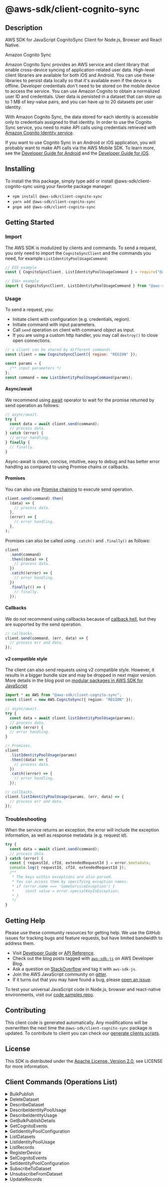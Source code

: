 <!-- generated file, do not edit directly -->

# @aws-sdk/client-cognito-sync

## Description

AWS SDK for JavaScript CognitoSync Client for Node.js, Browser and React Native.

<fullname>Amazon Cognito Sync</fullname>

<p>Amazon Cognito Sync provides an AWS service and client library that enable cross-device syncing of
application-related user data. High-level client libraries are available for both iOS and
Android. You can use these libraries to persist data locally so that it's available even if
the device is offline. Developer credentials don't need to be stored on the mobile device
to access the service. You can use Amazon Cognito to obtain a normalized user ID and
credentials. User data is persisted in a dataset that can store up to 1 MB of key-value
pairs, and you can have up to 20 datasets per user identity.</p>
<p>With Amazon Cognito Sync, the data stored for each identity is accessible only to
credentials assigned to that identity. In order to use the Cognito Sync service, you need
to make API calls using credentials retrieved with <a href="http://docs.aws.amazon.com/cognitoidentity/latest/APIReference/Welcome.html">Amazon Cognito Identity service</a>.</p>
<p>If you want to use Cognito Sync in an Android or iOS application, you will probably want to
make API calls via the AWS Mobile SDK. To learn more, see the <a href="http://docs.aws.amazon.com/mobile/sdkforandroid/developerguide/cognito-sync.html">Developer Guide for Android</a> and the <a href="http://docs.aws.amazon.com/mobile/sdkforios/developerguide/cognito-sync.html">Developer Guide for iOS</a>.</p>

## Installing

To install the this package, simply type add or install @aws-sdk/client-cognito-sync
using your favorite package manager:

- `npm install @aws-sdk/client-cognito-sync`
- `yarn add @aws-sdk/client-cognito-sync`
- `pnpm add @aws-sdk/client-cognito-sync`

## Getting Started

### Import

The AWS SDK is modulized by clients and commands.
To send a request, you only need to import the `CognitoSyncClient` and
the commands you need, for example `ListIdentityPoolUsageCommand`:

```js
// ES5 example
const { CognitoSyncClient, ListIdentityPoolUsageCommand } = require("@aws-sdk/client-cognito-sync");
```

```ts
// ES6+ example
import { CognitoSyncClient, ListIdentityPoolUsageCommand } from "@aws-sdk/client-cognito-sync";
```

### Usage

To send a request, you:

- Initiate client with configuration (e.g. credentials, region).
- Initiate command with input parameters.
- Call `send` operation on client with command object as input.
- If you are using a custom http handler, you may call `destroy()` to close open connections.

```js
// a client can be shared by different commands.
const client = new CognitoSyncClient({ region: "REGION" });

const params = {
  /** input parameters */
};
const command = new ListIdentityPoolUsageCommand(params);
```

#### Async/await

We recommend using [await](https://developer.mozilla.org/en-US/docs/Web/JavaScript/Reference/Operators/await)
operator to wait for the promise returned by send operation as follows:

```js
// async/await.
try {
  const data = await client.send(command);
  // process data.
} catch (error) {
  // error handling.
} finally {
  // finally.
}
```

Async-await is clean, concise, intuitive, easy to debug and has better error handling
as compared to using Promise chains or callbacks.

#### Promises

You can also use [Promise chaining](https://developer.mozilla.org/en-US/docs/Web/JavaScript/Guide/Using_promises#chaining)
to execute send operation.

```js
client.send(command).then(
  (data) => {
    // process data.
  },
  (error) => {
    // error handling.
  },
);
```

Promises can also be called using `.catch()` and `.finally()` as follows:

```js
client
  .send(command)
  .then((data) => {
    // process data.
  })
  .catch((error) => {
    // error handling.
  })
  .finally(() => {
    // finally.
  });
```

#### Callbacks

We do not recommend using callbacks because of [callback hell](http://callbackhell.com/),
but they are supported by the send operation.

```js
// callbacks.
client.send(command, (err, data) => {
  // process err and data.
});
```

#### v2 compatible style

The client can also send requests using v2 compatible style.
However, it results in a bigger bundle size and may be dropped in next major version. More details in the blog post
on [modular packages in AWS SDK for JavaScript](https://aws.amazon.com/blogs/developer/modular-packages-in-aws-sdk-for-javascript/)

```ts
import * as AWS from "@aws-sdk/client-cognito-sync";
const client = new AWS.CognitoSync({ region: "REGION" });

// async/await.
try {
  const data = await client.listIdentityPoolUsage(params);
  // process data.
} catch (error) {
  // error handling.
}

// Promises.
client
  .listIdentityPoolUsage(params)
  .then((data) => {
    // process data.
  })
  .catch((error) => {
    // error handling.
  });

// callbacks.
client.listIdentityPoolUsage(params, (err, data) => {
  // process err and data.
});
```

### Troubleshooting

When the service returns an exception, the error will include the exception information,
as well as response metadata (e.g. request id).

```js
try {
  const data = await client.send(command);
  // process data.
} catch (error) {
  const { requestId, cfId, extendedRequestId } = error.$metadata;
  console.log({ requestId, cfId, extendedRequestId });
  /**
   * The keys within exceptions are also parsed.
   * You can access them by specifying exception names:
   * if (error.name === 'SomeServiceException') {
   *     const value = error.specialKeyInException;
   * }
   */
}
```

## Getting Help

Please use these community resources for getting help.
We use the GitHub issues for tracking bugs and feature requests, but have limited bandwidth to address them.

- Visit [Developer Guide](https://docs.aws.amazon.com/sdk-for-javascript/v3/developer-guide/welcome.html)
  or [API Reference](https://docs.aws.amazon.com/AWSJavaScriptSDK/v3/latest/index.html).
- Check out the blog posts tagged with [`aws-sdk-js`](https://aws.amazon.com/blogs/developer/tag/aws-sdk-js/)
  on AWS Developer Blog.
- Ask a question on [StackOverflow](https://stackoverflow.com/questions/tagged/aws-sdk-js) and tag it with `aws-sdk-js`.
- Join the AWS JavaScript community on [gitter](https://gitter.im/aws/aws-sdk-js-v3).
- If it turns out that you may have found a bug, please [open an issue](https://github.com/aws/aws-sdk-js-v3/issues/new/choose).

To test your universal JavaScript code in Node.js, browser and react-native environments,
visit our [code samples repo](https://github.com/aws-samples/aws-sdk-js-tests).

## Contributing

This client code is generated automatically. Any modifications will be overwritten the next time the `@aws-sdk/client-cognito-sync` package is updated.
To contribute to client you can check our [generate clients scripts](https://github.com/aws/aws-sdk-js-v3/tree/main/scripts/generate-clients).

## License

This SDK is distributed under the
[Apache License, Version 2.0](http://www.apache.org/licenses/LICENSE-2.0),
see LICENSE for more information.

## Client Commands (Operations List)

<details>
<summary>
BulkPublish
</summary>

[Command API Reference](https://docs.aws.amazon.com/AWSJavaScriptSDK/v3/latest/client/cognito-sync/command/BulkPublishCommand/) / [Input](https://docs.aws.amazon.com/AWSJavaScriptSDK/v3/latest/Package/-aws-sdk-client-cognito-sync/Interface/BulkPublishCommandInput/) / [Output](https://docs.aws.amazon.com/AWSJavaScriptSDK/v3/latest/Package/-aws-sdk-client-cognito-sync/Interface/BulkPublishCommandOutput/)

</details>
<details>
<summary>
DeleteDataset
</summary>

[Command API Reference](https://docs.aws.amazon.com/AWSJavaScriptSDK/v3/latest/client/cognito-sync/command/DeleteDatasetCommand/) / [Input](https://docs.aws.amazon.com/AWSJavaScriptSDK/v3/latest/Package/-aws-sdk-client-cognito-sync/Interface/DeleteDatasetCommandInput/) / [Output](https://docs.aws.amazon.com/AWSJavaScriptSDK/v3/latest/Package/-aws-sdk-client-cognito-sync/Interface/DeleteDatasetCommandOutput/)

</details>
<details>
<summary>
DescribeDataset
</summary>

[Command API Reference](https://docs.aws.amazon.com/AWSJavaScriptSDK/v3/latest/client/cognito-sync/command/DescribeDatasetCommand/) / [Input](https://docs.aws.amazon.com/AWSJavaScriptSDK/v3/latest/Package/-aws-sdk-client-cognito-sync/Interface/DescribeDatasetCommandInput/) / [Output](https://docs.aws.amazon.com/AWSJavaScriptSDK/v3/latest/Package/-aws-sdk-client-cognito-sync/Interface/DescribeDatasetCommandOutput/)

</details>
<details>
<summary>
DescribeIdentityPoolUsage
</summary>

[Command API Reference](https://docs.aws.amazon.com/AWSJavaScriptSDK/v3/latest/client/cognito-sync/command/DescribeIdentityPoolUsageCommand/) / [Input](https://docs.aws.amazon.com/AWSJavaScriptSDK/v3/latest/Package/-aws-sdk-client-cognito-sync/Interface/DescribeIdentityPoolUsageCommandInput/) / [Output](https://docs.aws.amazon.com/AWSJavaScriptSDK/v3/latest/Package/-aws-sdk-client-cognito-sync/Interface/DescribeIdentityPoolUsageCommandOutput/)

</details>
<details>
<summary>
DescribeIdentityUsage
</summary>

[Command API Reference](https://docs.aws.amazon.com/AWSJavaScriptSDK/v3/latest/client/cognito-sync/command/DescribeIdentityUsageCommand/) / [Input](https://docs.aws.amazon.com/AWSJavaScriptSDK/v3/latest/Package/-aws-sdk-client-cognito-sync/Interface/DescribeIdentityUsageCommandInput/) / [Output](https://docs.aws.amazon.com/AWSJavaScriptSDK/v3/latest/Package/-aws-sdk-client-cognito-sync/Interface/DescribeIdentityUsageCommandOutput/)

</details>
<details>
<summary>
GetBulkPublishDetails
</summary>

[Command API Reference](https://docs.aws.amazon.com/AWSJavaScriptSDK/v3/latest/client/cognito-sync/command/GetBulkPublishDetailsCommand/) / [Input](https://docs.aws.amazon.com/AWSJavaScriptSDK/v3/latest/Package/-aws-sdk-client-cognito-sync/Interface/GetBulkPublishDetailsCommandInput/) / [Output](https://docs.aws.amazon.com/AWSJavaScriptSDK/v3/latest/Package/-aws-sdk-client-cognito-sync/Interface/GetBulkPublishDetailsCommandOutput/)

</details>
<details>
<summary>
GetCognitoEvents
</summary>

[Command API Reference](https://docs.aws.amazon.com/AWSJavaScriptSDK/v3/latest/client/cognito-sync/command/GetCognitoEventsCommand/) / [Input](https://docs.aws.amazon.com/AWSJavaScriptSDK/v3/latest/Package/-aws-sdk-client-cognito-sync/Interface/GetCognitoEventsCommandInput/) / [Output](https://docs.aws.amazon.com/AWSJavaScriptSDK/v3/latest/Package/-aws-sdk-client-cognito-sync/Interface/GetCognitoEventsCommandOutput/)

</details>
<details>
<summary>
GetIdentityPoolConfiguration
</summary>

[Command API Reference](https://docs.aws.amazon.com/AWSJavaScriptSDK/v3/latest/client/cognito-sync/command/GetIdentityPoolConfigurationCommand/) / [Input](https://docs.aws.amazon.com/AWSJavaScriptSDK/v3/latest/Package/-aws-sdk-client-cognito-sync/Interface/GetIdentityPoolConfigurationCommandInput/) / [Output](https://docs.aws.amazon.com/AWSJavaScriptSDK/v3/latest/Package/-aws-sdk-client-cognito-sync/Interface/GetIdentityPoolConfigurationCommandOutput/)

</details>
<details>
<summary>
ListDatasets
</summary>

[Command API Reference](https://docs.aws.amazon.com/AWSJavaScriptSDK/v3/latest/client/cognito-sync/command/ListDatasetsCommand/) / [Input](https://docs.aws.amazon.com/AWSJavaScriptSDK/v3/latest/Package/-aws-sdk-client-cognito-sync/Interface/ListDatasetsCommandInput/) / [Output](https://docs.aws.amazon.com/AWSJavaScriptSDK/v3/latest/Package/-aws-sdk-client-cognito-sync/Interface/ListDatasetsCommandOutput/)

</details>
<details>
<summary>
ListIdentityPoolUsage
</summary>

[Command API Reference](https://docs.aws.amazon.com/AWSJavaScriptSDK/v3/latest/client/cognito-sync/command/ListIdentityPoolUsageCommand/) / [Input](https://docs.aws.amazon.com/AWSJavaScriptSDK/v3/latest/Package/-aws-sdk-client-cognito-sync/Interface/ListIdentityPoolUsageCommandInput/) / [Output](https://docs.aws.amazon.com/AWSJavaScriptSDK/v3/latest/Package/-aws-sdk-client-cognito-sync/Interface/ListIdentityPoolUsageCommandOutput/)

</details>
<details>
<summary>
ListRecords
</summary>

[Command API Reference](https://docs.aws.amazon.com/AWSJavaScriptSDK/v3/latest/client/cognito-sync/command/ListRecordsCommand/) / [Input](https://docs.aws.amazon.com/AWSJavaScriptSDK/v3/latest/Package/-aws-sdk-client-cognito-sync/Interface/ListRecordsCommandInput/) / [Output](https://docs.aws.amazon.com/AWSJavaScriptSDK/v3/latest/Package/-aws-sdk-client-cognito-sync/Interface/ListRecordsCommandOutput/)

</details>
<details>
<summary>
RegisterDevice
</summary>

[Command API Reference](https://docs.aws.amazon.com/AWSJavaScriptSDK/v3/latest/client/cognito-sync/command/RegisterDeviceCommand/) / [Input](https://docs.aws.amazon.com/AWSJavaScriptSDK/v3/latest/Package/-aws-sdk-client-cognito-sync/Interface/RegisterDeviceCommandInput/) / [Output](https://docs.aws.amazon.com/AWSJavaScriptSDK/v3/latest/Package/-aws-sdk-client-cognito-sync/Interface/RegisterDeviceCommandOutput/)

</details>
<details>
<summary>
SetCognitoEvents
</summary>

[Command API Reference](https://docs.aws.amazon.com/AWSJavaScriptSDK/v3/latest/client/cognito-sync/command/SetCognitoEventsCommand/) / [Input](https://docs.aws.amazon.com/AWSJavaScriptSDK/v3/latest/Package/-aws-sdk-client-cognito-sync/Interface/SetCognitoEventsCommandInput/) / [Output](https://docs.aws.amazon.com/AWSJavaScriptSDK/v3/latest/Package/-aws-sdk-client-cognito-sync/Interface/SetCognitoEventsCommandOutput/)

</details>
<details>
<summary>
SetIdentityPoolConfiguration
</summary>

[Command API Reference](https://docs.aws.amazon.com/AWSJavaScriptSDK/v3/latest/client/cognito-sync/command/SetIdentityPoolConfigurationCommand/) / [Input](https://docs.aws.amazon.com/AWSJavaScriptSDK/v3/latest/Package/-aws-sdk-client-cognito-sync/Interface/SetIdentityPoolConfigurationCommandInput/) / [Output](https://docs.aws.amazon.com/AWSJavaScriptSDK/v3/latest/Package/-aws-sdk-client-cognito-sync/Interface/SetIdentityPoolConfigurationCommandOutput/)

</details>
<details>
<summary>
SubscribeToDataset
</summary>

[Command API Reference](https://docs.aws.amazon.com/AWSJavaScriptSDK/v3/latest/client/cognito-sync/command/SubscribeToDatasetCommand/) / [Input](https://docs.aws.amazon.com/AWSJavaScriptSDK/v3/latest/Package/-aws-sdk-client-cognito-sync/Interface/SubscribeToDatasetCommandInput/) / [Output](https://docs.aws.amazon.com/AWSJavaScriptSDK/v3/latest/Package/-aws-sdk-client-cognito-sync/Interface/SubscribeToDatasetCommandOutput/)

</details>
<details>
<summary>
UnsubscribeFromDataset
</summary>

[Command API Reference](https://docs.aws.amazon.com/AWSJavaScriptSDK/v3/latest/client/cognito-sync/command/UnsubscribeFromDatasetCommand/) / [Input](https://docs.aws.amazon.com/AWSJavaScriptSDK/v3/latest/Package/-aws-sdk-client-cognito-sync/Interface/UnsubscribeFromDatasetCommandInput/) / [Output](https://docs.aws.amazon.com/AWSJavaScriptSDK/v3/latest/Package/-aws-sdk-client-cognito-sync/Interface/UnsubscribeFromDatasetCommandOutput/)

</details>
<details>
<summary>
UpdateRecords
</summary>

[Command API Reference](https://docs.aws.amazon.com/AWSJavaScriptSDK/v3/latest/client/cognito-sync/command/UpdateRecordsCommand/) / [Input](https://docs.aws.amazon.com/AWSJavaScriptSDK/v3/latest/Package/-aws-sdk-client-cognito-sync/Interface/UpdateRecordsCommandInput/) / [Output](https://docs.aws.amazon.com/AWSJavaScriptSDK/v3/latest/Package/-aws-sdk-client-cognito-sync/Interface/UpdateRecordsCommandOutput/)

</details>
